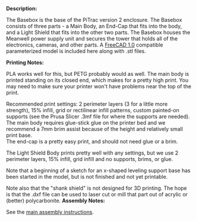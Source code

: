 ﻿**Description:**

The Basebox is the base of the PiTrac version 2 enclosure.  The Basebox consists of three parts - a Main Body, an End-Cap that fits into the body, and a Light Shield that fits into the other two parts.  The Basebox houses the Meanwell power supply unit and secures the tower that holds all of the electronics, cameras, and other parts. 
A [FreeCAD 1.0](https://www.freecad.org/downloads.php) compatible parameterized model is included here along with .stl files.

**Printing Notes:**

PLA works well for this, but PETG probably would as well. The main body is printed standing on its closed end, which makes for a pretty high print.  You may need to make sure your printer won't have problems near the top of the print.

Recommended print settings: 2 perimeter layers (3 for a little more strength), 15% infill, grid or rectilinear infill patterns, custom painted-on supports (see the Prusa Slicer .3mf file for where the supports are needed). The main body requires glue-stick glue on the printer bed and we recommend a 7mm brim assist because of the height and relatively small print base.  
The end-cap is a pretty easy print, and should not need glue or a brim.

The Light Shield Body prints pretty well with any settings, but we use 2 perimeter layers, 15% infill, grid infill and no supports, brims, or glue.

Note that a beginning of a sketch for an x-shaped leveling support base has been started in the model, but is not finished and not yet printable.

Note also that the "shank shield" is not designed for 3D printing.  The hope is that the .dxf file can be used to laser cut or mill that part out of acrylic or (better) polycarbonite.
**Assembly Notes:**

See the [main assembly instructions](https://github.com/jamespilgrim/PiTrac/blob/main/Documentation/PiTrac%20Version%202%20Assembly.md).